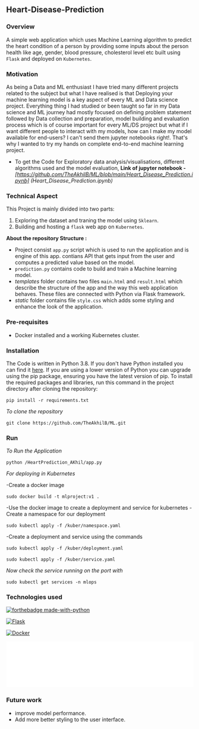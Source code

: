 ## Heart-Disease-Prediction 

### Overview

A simple web application which uses Machine Learning algorithm to predict the heart condition of a person by providing some inputs about the person health like age, gender, blood pressure, cholesterol level etc built using `Flask` and deployed on `Kubernetes`.

### Motivation 

As being a Data and ML enthusiast I have tried many different projects related to the subject but what I have realised is that Deploying your machine learning model is a key aspect of every ML and Data science project. Everything thing I had studied or been taught so far in my Data science and ML journey had mostly focused on defining problem statement followed by Data collection and preparation, model building and evaluation process which is of course important for every ML/DS project but what if I want different people to interact with my models, how can I make my model available for end-users? I can't send them jupyter notebooks right!. That's why I wanted to try my hands on complete end-to-end machine learning project. 


- To get the Code for Exploratory data analysis/visualisations, different algorithms used and the model evaluation,
  **Link of jupyter notebook -** *[https://github.com/TheAkhilB/ML/blob/main/Heart_Disease_Prediction.ipynb] (Heart_Disease_Prediction.ipynb)*
 
 
 ### Technical Aspect
 
 This Project is mainly divided into two parts:
 
 1. Exploring the dataset and traning the model using `Sklearn`.
 2. Building and hosting a `flask` web app on `Kubernetes`.

**About the repository Structure :**

- Project consist `app.py` script which is used to run the application and is engine of this app. contians API that gets input from the user and computes a predicted value based on the model.
- `prediction.py` contains code to build and train a Machine learning model.
- *templates* folder contains two files `main.html` and `result.html` which describe the structure of the app and the way this web application behaves. These files are connected with Python via Flask framework.  
- *static* folder contains file `style.css` which adds some styling and enhance the look of the application. 

### Pre-requisites
- Docker installed and a working Kubernetes cluster.

### Installation

The Code is written in Python 3.8. If you don't have Python installed you can find it [here](https://www.python.org/downloads/). If you are using a lower version of Python you can upgrade using the pip package, ensuring you have the latest version of pip. To install the required packages and libraries, run this command in the project directory after cloning the repository:

```
pip install -r requirements.txt 
```

*To clone the repository*

```
git clone https://github.com/TheAkhilB/ML.git
```

### Run 

*To Run the Application*

```
python /HeartPrediction_AKhil/app.py
```

*For deploying in Kubernetes*

-Create a docker image

```
sudo docker build -t mlproject:v1 .
```
-Use the docker image to create a deployment and service for kubernetes
-Create a namespace for our deployment

```
sudo kubectl apply -f /kuber/namespace.yaml
```
-Create a deployment and service using the commands

```
sudo kubectl apply -f /kuber/deployment.yaml
```

```
sudo kubectl apply -f /kuber/service.yaml
```

*Now check the service running on the port with*

```
sudo kubectl get services -n mlops
```


### Technologies used 

[![forthebadge made-with-python](http://ForTheBadge.com/images/badges/made-with-python.svg)](https://www.python.org/)  


[![Flask](https://github.com/jalbertsr/logo-badge-images/blob/master/img/rsz_flask.png?raw=true)](http://flask.pocoo.org/)  

[![Docker](https://i.imgur.com/VyjCJuz.png)](https://www.docker.com/)

[![Kubernetes](https://github.com/cncf/artwork/blob/master/projects/kubernetes/horizontal/white/kubernetes-horizontal-white.png)](https://kubernetes.io/)

### Future work 

- improve model performance.
- Add more better styling to the user interface.







  
  
  


